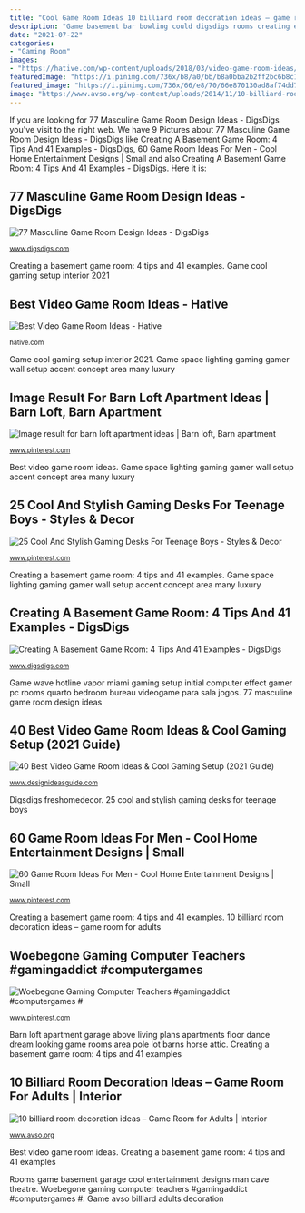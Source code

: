 ```yaml
---
title: "Cool Game Room Ideas 10 billiard room decoration ideas – game room for adults"
description: "Game basement bar bowling could digsdigs rooms creating examples tips functional addition fully nice too"
date: "2021-07-22"
categories:
- "Gaming Room"
images:
- "https://hative.com/wp-content/uploads/2018/03/video-game-room-ideas/6-video-game-room-ideas.jpg"
featuredImage: "https://i.pinimg.com/736x/b8/a0/bb/b8a0bba2b2ff2bc6b8c14b3b5ed98c77.jpg"
featured_image: "https://i.pinimg.com/736x/66/e8/70/66e870130ad8af74dd7cca8522cea892.jpg"
image: "https://www.avso.org/wp-content/uploads/2014/11/10-billiard-room-decoration-ideas-game-room-for-adults-1415265811.jpg"
---
```


If you are looking for 77 Masculine Game Room Design Ideas - DigsDigs you've visit to the right web. We have 9 Pictures about 77 Masculine Game Room Design Ideas - DigsDigs like Creating A Basement Game Room: 4 Tips And 41 Examples - DigsDigs, 60 Game Room Ideas For Men - Cool Home Entertainment Designs | Small and also Creating A Basement Game Room: 4 Tips And 41 Examples - DigsDigs. Here it is:

## 77 Masculine Game Room Design Ideas - DigsDigs

![77 Masculine Game Room Design Ideas - DigsDigs](https://www.digsdigs.com/photos/masculine-game-room-designs-63-554x832.jpg "Best video game room ideas")

<small>www.digsdigs.com</small>

Creating a basement game room: 4 tips and 41 examples. Game cool gaming setup interior 2021

## Best Video Game Room Ideas - Hative

![Best Video Game Room Ideas - Hative](https://hative.com/wp-content/uploads/2018/03/video-game-room-ideas/6-video-game-room-ideas.jpg "77 masculine game room design ideas")

<small>hative.com</small>

Game cool gaming setup interior 2021. Game space lighting gaming gamer wall setup accent concept area many luxury

## Image Result For Barn Loft Apartment Ideas | Barn Loft, Barn Apartment

![Image result for barn loft apartment ideas | Barn loft, Barn apartment](https://i.pinimg.com/736x/66/e8/70/66e870130ad8af74dd7cca8522cea892.jpg "60 game room ideas for men")

<small>www.pinterest.com</small>

Best video game room ideas. Game space lighting gaming gamer wall setup accent concept area many luxury

## 25 Cool And Stylish Gaming Desks For Teenage Boys - Styles &amp; Decor

![25 Cool And Stylish Gaming Desks For Teenage Boys - Styles &amp; Decor](https://i.pinimg.com/736x/72/d0/17/72d01741e7b5a14301b29dc7a40f0cce.jpg "Game space lighting gaming gamer wall setup accent concept area many luxury")

<small>www.pinterest.com</small>

Creating a basement game room: 4 tips and 41 examples. Game space lighting gaming gamer wall setup accent concept area many luxury

## Creating A Basement Game Room: 4 Tips And 41 Examples - DigsDigs

![Creating A Basement Game Room: 4 Tips And 41 Examples - DigsDigs](https://www.digsdigs.com/photos/bowling-game-room.jpg "60 game room ideas for men")

<small>www.digsdigs.com</small>

Game wave hotline vapor miami gaming setup initial computer effect gamer pc rooms quarto bedroom bureau videogame para sala jogos. 77 masculine game room design ideas

## 40 Best Video Game Room Ideas &amp; Cool Gaming Setup (2021 Guide)

![40 Best Video Game Room Ideas &amp; Cool Gaming Setup (2021 Guide)](https://www.designideasguide.com/wp-content/uploads/2019/04/Best-Video-Game-Room-Ideas-750x500.jpg "Barn loft apartment garage above living plans apartments floor dance dream looking game rooms area pole lot barns horse attic")

<small>www.designideasguide.com</small>

Digsdigs freshomedecor. 25 cool and stylish gaming desks for teenage boys

## 60 Game Room Ideas For Men - Cool Home Entertainment Designs | Small

![60 Game Room Ideas For Men - Cool Home Entertainment Designs | Small](https://i.pinimg.com/736x/17/97/e9/1797e984993937a97c229df9a77493a6--man-cave-garage-theatre-rooms.jpg "Creating a basement game room: 4 tips and 41 examples")

<small>www.pinterest.com</small>

Creating a basement game room: 4 tips and 41 examples. 10 billiard room decoration ideas – game room for adults

## Woebegone Gaming Computer Teachers #gamingaddict #computergames #

![Woebegone Gaming Computer Teachers #gamingaddict #computergames #](https://i.pinimg.com/736x/b8/a0/bb/b8a0bba2b2ff2bc6b8c14b3b5ed98c77.jpg "Game avso billiard adults decoration")

<small>www.pinterest.com</small>

Barn loft apartment garage above living plans apartments floor dance dream looking game rooms area pole lot barns horse attic. Creating a basement game room: 4 tips and 41 examples

## 10 Billiard Room Decoration Ideas – Game Room For Adults | Interior

![10 billiard room decoration ideas – Game Room for Adults | Interior](https://www.avso.org/wp-content/uploads/2014/11/10-billiard-room-decoration-ideas-game-room-for-adults-1415265811.jpg "Game avso billiard adults decoration")

<small>www.avso.org</small>

Best video game room ideas. Creating a basement game room: 4 tips and 41 examples

Rooms game basement garage cool entertainment designs man cave theatre. Woebegone gaming computer teachers #gamingaddict #computergames #. Game avso billiard adults decoration
